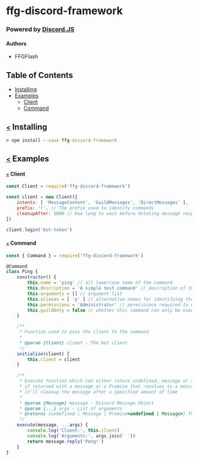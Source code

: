 # ffg-discord-framework
### Powered by [Discord.JS](https://discord.js.org)
#### Authors
- FFGFlash

## Table of Contents
- [Installing](#-installing)
- [Examples](#-examples)
    - [Client](#-client)
    - [Command](#-command)

## <small>[<](#table-of-contents)</small> Installing
```bat
> npm install --save ffg-discord-framework
```

## <small>[<](#table-of-contents)</small> Examples
#### <small>[<](#table-of-contents)</small> Client
```js
const Client = require('ffg-discord-framework')

const client = new Client({ 
    intents: [ 'MessageContent', 'GuildMessages', 'DirectMessages' ],
    prefix: '!', // The prefix used to identify commands
    cleanupAfter: 5000 // How long to wait before deleting message responses
})

client.login('bot-token')
```

#### <small>[<](#table-of-contents)</small> Command
```js
const { Command } = require('ffg-discord-framework')

@Command
class Ping {
    constructor() {
        this.name = 'ping' // all lowercase name of the command
        this.description = 'A simple test command' // description of the command
        this.arguments = [] // argument list
        this.aliases = [ 'p' ] // alternative names for identifying the command
        this.permissions = 'Administrator' // permissions required to execute the command
        this.guildOnly = false // whether this command can only be used inside of a guild
    }

    /**
     * Function used to pass the client to the command
     * 
     * @param {Client} client - The bot client
     */
    initialize(client) {
        this.client = client
    }

    /**
     * Execute function which can either return undefined, message or a Promise,
     * if returned with a message or a Promise that resolves to a message
     * it'll cleanup the message after a specified amount of time
     * 
     * @param {Message} message - Discord Message Object
     * @param {...} args - List of arguments
     * @returns {undefined | Message | Promise<undefined | Message>} The response made by the command to cleanup after the specified amount of time
     */
    execute(message, ...args) {
        console.log('Client:', this.client)
        console.log('Arguments:', args.join(' '))
        return message.reply('Pong!')
    }
}
```